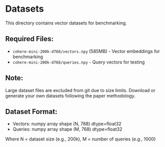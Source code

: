 # Datasets

This directory contains vector datasets for benchmarking.

## Required Files:
- `cohere-mini-200k-d768/vectors.npy` (585MB) - Vector embeddings for benchmarking
- `cohere-mini-200k-d768/queries.npy` - Query vectors for testing

## Note:
Large dataset files are excluded from git due to size limits.
Download or generate your own datasets following the paper methodology.

## Dataset Format:
- Vectors: numpy array shape (N, 768) dtype=float32
- Queries: numpy array shape (M, 768) dtype=float32

Where N = dataset size (e.g., 200k), M = number of queries (e.g., 1000)
